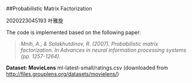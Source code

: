 ##Probabilistic Matrix Factorization

2020223045193  叶雅旋

The code is implemented based on the following paper:

> *Mnih, A., & Salakhutdinov, R. (2007). Probabilistic matrix factorization. In Advances in neural information processing systems (pp. 1257-1264).*

**Dataset: MovieLens** ml-latest-small/ratings.csv  (downloaded from <http://files.grouplens.org/datasets/movielens/>)
